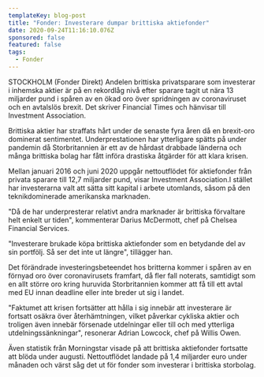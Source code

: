 ```yaml
---
templateKey: blog-post
title: "Fonder: Investerare dumpar brittiska aktiefonder"
date: 2020-09-24T11:16:10.076Z
sponsored: false
featured: false
tags:
  - Fonder
---
```

STOCKHOLM (Fonder Direkt) Andelen brittiska privatsparare som investerar i inhemska aktier är på en rekordlåg nivå efter sparare tagit ut nära 13 miljarder pund i spåren av en ökad oro över spridningen av coronaviruset och en avtalslös brexit. Det skriver Financial Times och hänvisar till Investment Association.

Brittiska aktier har straffats hårt under de senaste fyra åren då en brexit-oro dominerat sentimentet. Underprestationen har ytterligare spätts på under pandemin då Storbritannien är ett av de hårdast drabbade länderna och många brittiska bolag har fått införa drastiska åtgärder för att klara krisen.

Mellan januari 2016 och juni 2020 uppgår nettoutflödet för aktiefonder från privata sparare till 12,7 miljarder pund, visar Investment Association.I stället har investerarna valt att sätta sitt kapital i arbete utomlands, såsom på den teknikdominerade amerikanska marknaden.

"Då de har underpresterar relativt andra marknader är brittiska förvaltare helt enkelt ur tiden", kommenterar Darius McDermott, chef på Chelsea Financial Services.

"Investerare brukade köpa brittiska aktiefonder som en betydande del av sin portfölj. Så ser det inte ut längre", tillägger han.

Det förändrade investeringsbeteendet hos britterna kommer i spåren av en förnyad oro över coronavirusets framfart, då fler fall noterats, samtidigt som en allt större oro kring huruvida Storbritannien kommer att få till ett avtal med EU innan deadline eller inte breder ut sig i landet.

"Faktumet att krisen fortsätter att hålla i sig innebär att investerare är fortsatt osäkra över återhämtningen, vilket påverkar cykliska aktier och troligen även innebär försenade utdelningar eller till och med ytterliga utdelningssänkningar", resonerar Adrian Lowcock, chef på Willis Owen.

Även statistik från Morningstar visade på att brittiska aktiefonder fortsatte att blöda under augusti. Nettoutflödet landade på 1,4 miljarder euro under månaden och värst såg det ut för fonder som investerar i brittiska storbolag.